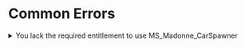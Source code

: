 # Common Errors

<details>

<summary>You lack the required entitlement to use MS_Madonne_CarSpawner</summary>

This message indicates that you do not have permission to launch the MadonnePVP resource.

The causes can be multiple. We therefore advise you to check these different points :&#x20;

* The Patreon key listed in your server.cfg does not contain a typing error.
* The Patreon key listed in your server.cfg belongs to the FiveM account that was used to purchase our resource.
* The resource has been successfully purchased in our shop.
* The Patreon key linked to my server belongs to me and does not belong to the host of my server.

However, we would like to warn you about this last point. Hosts offering Patreons keys in their offers are rarely trustworthy. This will also block the use of any resource protected by FiveM's Escrow system, without exception. We can only strongly advise you to use your own Patreon keys.

</details>
